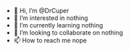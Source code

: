 - 👋 Hi, I’m @DrCuper
- 👀 I’m interested in nothing
- 🌱 I’m currently learning nothing
- 💞️ I’m looking to collaborate on nothing
- 📫 How to reach me nope

<!---
DrCuper/DrCuper is a ✨ special ✨ repository because its `README.md` (this file) appears on your GitHub profile.
You can click the Preview link to take a look at your changes.
--->
